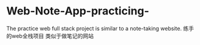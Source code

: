 # Web-Note-App-practicing-
The practice web full stack project is similar to a note-taking website.   练手的web全栈项目 类似于做笔记的网站
